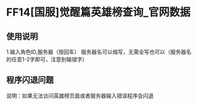 # FF14[国服]觉醒篇英雄榜查询_官网数据   
## 使用说明
1.输入角色ID,服务器（按回车） 
服务器名可以缩写，无需全写也可以（服务器名的任意1-2字即可，注意别输错字）  


## 程序闪退问题  
说明：如果无法访问英雄榜页面或者服务器输入错误程序会闪退    
